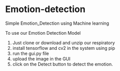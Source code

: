 # Emotion-detection
Simple Emotion_Detection using Machine learning

To use our  Emotion Detection Model
1. Just clone or download and unzip our respiratory
2. install tensorflow and cv2  in the system using pip
3. run the gui.py file
4. upload the image in the GUI
5. click on the Detect button to detect the emotion.
